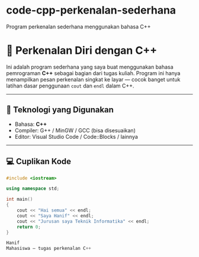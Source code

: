 # code-cpp-perkenalan-sederhana
Program perkenalan sederhana menggunakan bahasa C++

# 👋 Perkenalan Diri dengan C++

Ini adalah program sederhana yang saya buat menggunakan bahasa pemrograman **C++** sebagai bagian dari tugas kuliah. Program ini hanya menampilkan pesan perkenalan singkat ke layar — cocok banget untuk latihan dasar penggunaan `cout` dan `endl` dalam C++.

---

## 🔧 Teknologi yang Digunakan
- Bahasa: **C++**
- Compiler: G++ / MinGW / GCC (bisa disesuaikan)
- Editor: Visual Studio Code / Code::Blocks / lainnya

---

## 💻 Cuplikan Kode

```cpp
#include <iostream>

using namespace std;

int main()
{
    cout << "Hai semua" << endl;
    cout << "Saya Hanif" << endl;
    cout << "Jurusan saya Teknik Informatika" << endl;
    return 0;
}

Hanif
Mahasiswa — tugas perkenalan C++
